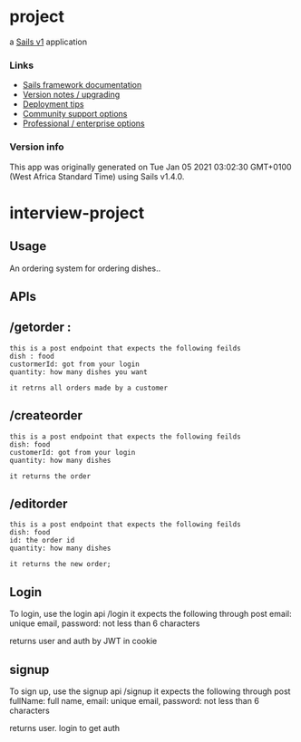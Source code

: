 # project

a [Sails v1](https://sailsjs.com) application


### Links

+ [Sails framework documentation](https://sailsjs.com/get-started)
+ [Version notes / upgrading](https://sailsjs.com/documentation/upgrading)
+ [Deployment tips](https://sailsjs.com/documentation/concepts/deployment)
+ [Community support options](https://sailsjs.com/support)
+ [Professional / enterprise options](https://sailsjs.com/enterprise)


### Version info

This app was originally generated on Tue Jan 05 2021 03:02:30 GMT+0100 (West Africa Standard Time) using Sails v1.4.0.

<!-- Internally, Sails used [`sails-generate@2.0.1`](https://github.com/balderdashy/sails-generate/tree/v2.0.1/lib/core-generators/new). -->



<!--
Note:  Generators are usually run using the globally-installed `sails` CLI (command-line interface).  This CLI version is _environment-specific_ rather than app-specific, thus over time, as a project's dependencies are upgraded or the project is worked on by different developers on different computers using different versions of Node.js, the Sails dependency in its package.json file may differ from the globally-installed Sails CLI release it was originally generated with.  (Be sure to always check out the relevant [upgrading guides](https://sailsjs.com/upgrading) before upgrading the version of Sails used by your app.  If you're stuck, [get help here](https://sailsjs.com/support).)
-->

# interview-project

## Usage
An ordering system for ordering dishes.. 

## APIs
  ## /getorder :
    this is a post endpoint that expects the following feilds
    dish : food
    custormerId: got from your login
    quantity: how many dishes you want
    
    it retrns all orders made by a customer
    
   ## /createorder
    this is a post endpoint that expects the following feilds
    dish: food
    customerId: got from your login
    quantity: how many dishes
    
    it returns the order
    
   ## /editorder
    this is a post endpoint that expects the following feilds
    dish: food
    id: the order id
    quantity: how many dishes
    
    it returns the new order;
    
 ## Login
  To login, use the login api /login
  it expects the following through post
  email: unique email,
  password: not less than 6 characters
  
  returns user and auth by JWT in cookie
  
 ## signup
  To sign up, use the signup api  /signup
  it expects the following through post
  fullName: full name,
  email: unique email,
  password: not less than 6 characters
  
  returns user. login to get auth
  
 
    
    

